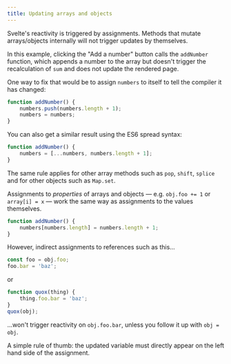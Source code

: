 ```yaml
---
title: Updating arrays and objects
---
```


Svelte's reactivity is triggered by assignments. Methods that mutate arrays/objects internally will not trigger updates by themselves.

In this example, clicking the "Add a number" button calls the `addNumber` function, which appends a number to the array but doesn't trigger the recalculation of `sum` and does not update the rendered page.

One way to fix that would be to assign `numbers` to itself to tell the compiler it has changed:

```js
function addNumber() {
	numbers.push(numbers.length + 1);
	numbers = numbers;
}
```

You can also get a similar result using the ES6 spread syntax:

```js
function addNumber() {
	numbers = [...numbers, numbers.length + 1];
}
```

The same rule applies for other array methods such as `pop`, `shift`, `splice` and for other objects such as `Map.set`.

Assignments to *properties* of arrays and objects — e.g. `obj.foo += 1` or `array[i] = x` — work the same way as assignments to the values themselves.

```js
function addNumber() {
	numbers[numbers.length] = numbers.length + 1;
}
```

However, indirect assignments to references such as this...

```js
const foo = obj.foo;
foo.bar = 'baz';
```

or 

```js
function quox(thing) {
	thing.foo.bar = 'baz';
}
quox(obj);
```

...won't trigger reactivity on `obj.foo.bar`, unless you follow it up with `obj = obj`.

A simple rule of thumb: the updated variable must directly appear on the left hand side of the assignment.
